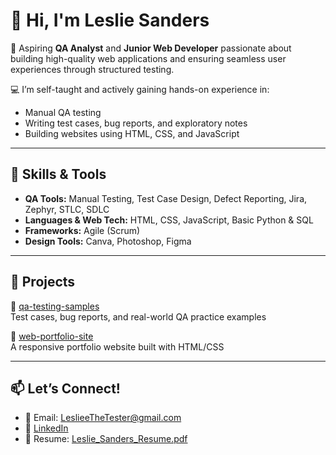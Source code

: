 # 👋 Hi, I'm Leslie Sanders

🎯 Aspiring **QA Analyst** and **Junior Web Developer** passionate about building high-quality web applications and ensuring seamless user experiences through structured testing.

💻 I’m self-taught and actively gaining hands-on experience in:
- Manual QA testing
- Writing test cases, bug reports, and exploratory notes
- Building websites using HTML, CSS, and JavaScript

---

## 🧰 Skills & Tools

- **QA Tools:** Manual Testing, Test Case Design, Defect Reporting, Jira, Zephyr, STLC, SDLC
- **Languages & Web Tech:** HTML, CSS, JavaScript, Basic Python & SQL
- **Frameworks:** Agile (Scrum)
- **Design Tools:** Canva, Photoshop, Figma

---

## 📁 Projects

🔹 [qa-testing-samples](https://github.com/LeslieSanders/qa-testing-samples)  
Test cases, bug reports, and real-world QA practice examples  

🔹 [web-portfolio-site](https://github.com/LeslieSanders/web-portfolio-site)  
A responsive portfolio website built with HTML/CSS

---

## 📫 Let’s Connect!

- 📧 Email: LeslieeTheTester@gmail.com  
- 🔗 [LinkedIn](https://www.linkedin.com/in/lsanders7)  
- 📄 Resume:  [Leslie_Sanders_Resume.pdf](https://github.com/user-attachments/files/21531201/Leslie_Sanders_Resume.pdf)


